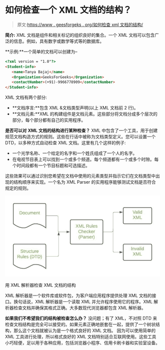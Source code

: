 # 如何检查一个 XML 文档的结构？

> 原文:[https://www . geesforgeks . org/如何检查 xml 文档的结构/](https://www.geeksforgeeks.org/how-to-check-the-structure-of-an-xml-document/)

**简介:** XML 文档是组件和相关标记的组织良好的集合。一个 XML 文档可以包含广泛的信息。例如，具有数字或数学等式等的数据库。

**示例:**一个简单的文档可以创建为–

```html
<?xml version = "1.0"?>
<Student-info>
   <name>Tanya Bajaj</name>
   <Organization>GeeksForGeeks</Organization>
   <contactNumber>(+91)-9966778909</contactNumber>
</Student-info>
```

XML 文档有两个部分:

*   **文档序言:**包含 XML &文档类型声明(以上 XML 文档前 2 行)。
*   **文档元素:**XML 的构建组件是文档元素。这些部分将文档分成多个层次的部分，每个部分都有自己的实用程序。

**是否可以对** **XML 文档的结构进行某种检查？**
XML 中包含了一个工具，用于创建规范文档构造方式的规则。这些在行话中被称为文档类型定义。您可以设置一个 DTD，以多种方式自动检查 XML 文档。这里有几个这样的例子:

*   一个光学名称、一个给定的名字和一个姓氏组成了一个人的名字。
*   在电视节目表上可以找到一个或多个频道。每个频道都有一个或多个时隙。每个时间段都有一个节目标题和可选描述。

这些效果可以通过识别您希望在文档中使用的元素类型并指示它们在文档类型中出现的结构顺序来实现。一个名为 XML Parser 的实用程序能够测试文档是否符合规定的规则。

![](img/c330ecf726ae7defea8e01043c392731.png)

用 XML 解析器检查 XML 文档的结构

XML 解析器是一个软件库或软件包，为客户端应用程序提供处理 XML 文档的接口。换句话说，XML 解析器是一个读取 XML 并允许程序使用它的程序。XML 解析器检查文档并确保其格式正确。大多数现代浏览器都包含 XML 解析器。

**如果我们不希望我们的结构被检查怎么办？**
没问题；有了 XML，不对照 DTD 来检查文档结构是完全可以接受的。如果元素正确地嵌套在一起，提供了一个树状结构，那么这个文档就被认为是一个格式良好的 XML 文档。
因为可以使用简单的 XML 工具进行处理，所以格式良好的 XML 文档特别适合互联网使用。这些工具小巧轻便，足以用于各种应用，包括浏览器小程序、信用卡刷卡器和实验室设备。